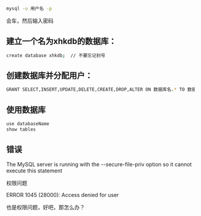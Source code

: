 ```bash
mysql -u 用户名 -p
```
会车，然后输入密码

## 建立一个名为xhkdb的数据库：
```bash
create database xhkdb;  // 不要忘记封号
```

## 创建数据库并分配用户：
```bash
GRANT SELECT,INSERT,UPDATE,DELETE,CREATE,DROP,ALTER ON 数据库名.* TO 数据库名@localhost IDENTIFIED BY '密码';
```


## 使用数据库
```bash
use databaseName
show tables
```


## 错误

The MySQL server is running with the --secure-file-priv option so it cannot execute this statement

权限问题

ERROR 1045 (28000): Access denied for user

也是权限问题，好吧，那怎么办？
